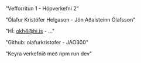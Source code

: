 "Vefforritun 1 - Hópverkefni 2"

"Ólafur Kristófer Helgason - Jón Aðalsteinn Ólafsson"

"HÍ: okh4@hi.is - ..."

"Github: olafurkristofer - JAO300"

"Keyra verkefnið með npm run dev"
